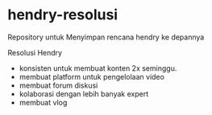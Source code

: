 # hendry-resolusi
Repository untuk Menyimpan rencana hendry ke depannya

Resolusi Hendry
- konsisten untuk membuat konten 2x seminggu.
- membuat platform untuk pengelolaan video 
- membuat forum diskusi
- kolaborasi dengan lebih banyak expert
- membuat vlog

